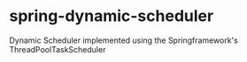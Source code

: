 # spring-dynamic-scheduler
Dynamic Scheduler implemented using the Springframework's ThreadPoolTaskScheduler
